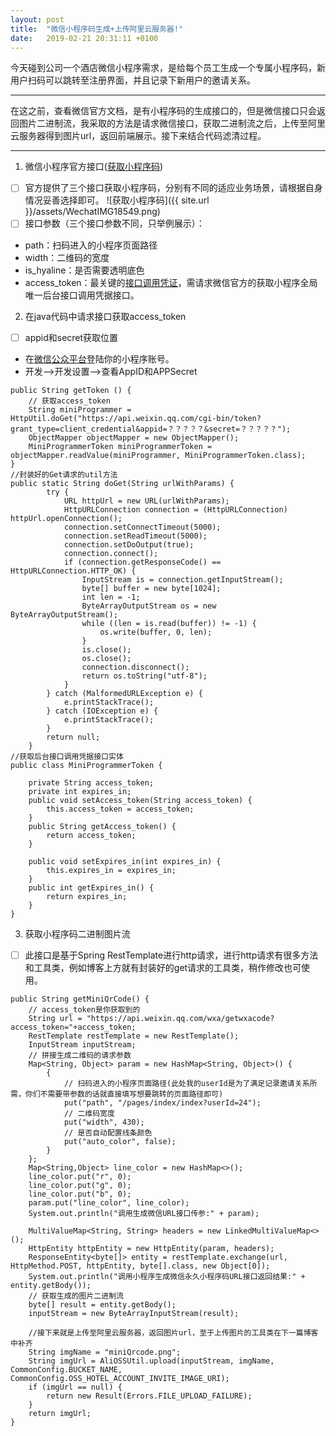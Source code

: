 ```yaml
---
layout: post
title:  "微信小程序码生成+上传阿里云服务器!"
date:   2019-02-21 20:31:11 +0100
---
```

今天碰到公司一个酒店微信小程序需求，是给每个员工生成一个专属小程序码，新用户扫码可以跳转至注册界面，并且记录下新用户的邀请关系。   

---

在这之前，查看微信官方文档，是有小程序码的生成接口的，但是微信接口只会返回图片二进制流，我采取的方法是请求微信接口，获取二进制流之后，上传至阿里云服务器得到图片url，返回前端展示。接下来结合代码滤清过程。

---
1. 微信小程序官方接口([获取小程序码](https://developers.weixin.qq.com/miniprogram/api/getWXACode.html))
- [ ] 官方提供了三个接口获取小程序码，分别有不同的适应业务场景，请根据自身情况妥善选择即可。
![获取小程序码]({{ site.url }}/assets/WechatIMG18549.png)
- [ ] 接口参数（三个接口参数不同，只举例展示）：
- path：扫码进入的小程序页面路径
- width：二维码的宽度
- is_hyaline：是否需要透明底色
- access_token：最关键的[接口调用凭证](https://developers.weixin.qq.com/miniprogram/dev/api/getAccessToken.html)，需请求微信官方的获取小程序全局唯一后台接口调用凭据接口。  
2. 在java代码中请求接口获取access_token   
- [ ] appid和secret获取位置
- 在[微信公众平台](https://mp.weixin.qq.com/)登陆你的小程序账号。
- 开发-->开发设置-->查看AppID和APPSecret
```
public String getToken () {
    // 获取access_token
    String miniProgrammer = HttpUtil.doGet("https://api.weixin.qq.com/cgi-bin/token?grant_type=client_credential&appid=？？？？？&secret=？？？？？");
    ObjectMapper objectMapper = new ObjectMapper();
    MiniProgrammerToken miniProgrammerToken = objectMapper.readValue(miniProgrammer, MiniProgrammerToken.class);
}
//封装好的Get请求的util方法
public static String doGet(String urlWithParams) {
        try {
            URL httpUrl = new URL(urlWithParams);
            HttpURLConnection connection = (HttpURLConnection) httpUrl.openConnection();
            connection.setConnectTimeout(5000);
            connection.setReadTimeout(5000);
            connection.setDoOutput(true);
            connection.connect();
            if (connection.getResponseCode() == HttpURLConnection.HTTP_OK) {
                InputStream is = connection.getInputStream();
                byte[] buffer = new byte[1024];
                int len = -1;
                ByteArrayOutputStream os = new ByteArrayOutputStream();
                while ((len = is.read(buffer)) != -1) {
                    os.write(buffer, 0, len);
                }
                is.close();
                os.close();
                connection.disconnect();
                return os.toString("utf-8");
            }
        } catch (MalformedURLException e) {
            e.printStackTrace();
        } catch (IOException e) {
            e.printStackTrace();
        }
        return null;
    }
//获取后台接口调用凭据接口实体  
public class MiniProgrammerToken {

    private String access_token;
    private int expires_in;
    public void setAccess_token(String access_token) {
        this.access_token = access_token;
    }
    public String getAccess_token() {
        return access_token;
    }

    public void setExpires_in(int expires_in) {
        this.expires_in = expires_in;
    }
    public int getExpires_in() {
        return expires_in;
    }
}
```
3. 获取小程序码二进制图片流
- [ ] 此接口是基于Spring RestTemplate进行http请求，进行http请求有很多方法和工具类，例如博客上方就有封装好的get请求的工具类，稍作修改也可使用。  
```
public String getMiniQrCode() {
    // access_token是你获取到的
    String url = "https://api.weixin.qq.com/wxa/getwxacode?access_token="+access_token;
    RestTemplate restTemplate = new RestTemplate();
    InputStream inputStream;
    // 拼接生成二维码的请求参数
    Map<String, Object> param = new HashMap<String, Object>() {
        {
            // 扫码进入的小程序页面路径(此处我的userId是为了满足记录邀请关系所需，你们不需要带参数的话就直接填写想要跳转的页面路径即可)
            put("path", "/pages/index/index?userId=24");
            // 二维码宽度
            put("width", 430);
            // 是否自动配置线条颜色
            put("auto_color", false);
        }
    };
    Map<String,Object> line_color = new HashMap<>();
    line_color.put("r", 0);
    line_color.put("g", 0);
    line_color.put("b", 0);
    param.put("line_color", line_color);
    System.out.println("调用生成微信URL接口传参:" + param);
    
    MultiValueMap<String, String> headers = new LinkedMultiValueMap<>();
    HttpEntity httpEntity = new HttpEntity(param, headers);
    ResponseEntity<byte[]> entity = restTemplate.exchange(url, HttpMethod.POST, httpEntity, byte[].class, new Object[0]);
    System.out.println("调用小程序生成微信永久小程序码URL接口返回结果:" + entity.getBody());
    // 获取生成的图片二进制流
    byte[] result = entity.getBody();
    inputStream = new ByteArrayInputStream(result);
    
    //接下来就是上传至阿里云服务器，返回图片url，至于上传图片的工具类在下一篇博客中补齐
    String imgName = "miniQrcode.png";
    String imgUrl = AliOSSUtil.upload(inputStream, imgName, CommonConfig.BUCKET_NAME, CommonConfig.OSS_HOTEL_ACCOUNT_INVITE_IMAGE_URI);
    if (imgUrl == null) {
        return new Result(Errors.FILE_UPLOAD_FAILURE);
    }
    return imgUrl;
}
```
